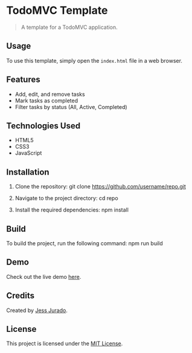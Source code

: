 # TodoMVC Template

> A template for a TodoMVC application.

## Usage

To use this template, simply open the `index.html` file in a web browser.

## Features

- Add, edit, and remove tasks
- Mark tasks as completed
- Filter tasks by status (All, Active, Completed)

## Technologies Used

- HTML5
- CSS3
- JavaScript

## Installation

1. Clone the repository:
  git clone https://github.com/username/repo.git

2. Navigate to the project directory:
  cd repo

3. Install the required dependencies:
  npm install
  
## Build

To build the project, run the following command:
  npm run build
  
## Demo

Check out the live demo [here](https://your-demo-url.com).

## Credits

Created by [Jess Jurado](https://github.com/jess-jurado).

## License

This project is licensed under the [MIT License](LICENSE).
